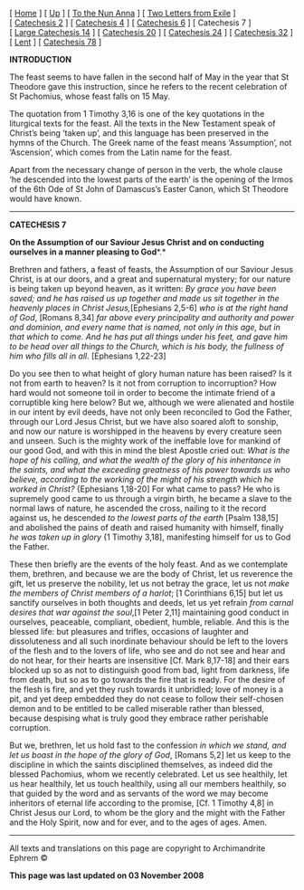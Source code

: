 \[ [Home](index.md) \] \[ [Up](theodore.md) \] \[ [To the Nun Anna](Anna-ep.md) \] \[ [Two Letters from Exile](exile-epp.md) \] \[ [Catechesis 2](ths02.md) \] \[ [Catechesis 4](ths04.md) \] \[ [Catechesis 6](ths06.md) \] \[ Catechesis 7 \] \[ [Large Catechesis 14](ths14l.md) \] \[ [Catechesis 20](ths20.md) \] \[ [Catechesis 24](ths24.md) \] \[ [Catechesis 32](ths32.md) \] \[ [Lent](lent.md) \] \[ [Catechesis 78](Ths78.md) \]

**INTRODUCTION**

The feast seems to have fallen in the second half of May in the year that St Theodore gave this instruction, since he refers to the recent celebration of St Pachomius, whose feast falls on 15 May.

The quotation from 1 Timothy 3,16 is one of the key quotations in the liturgical texts for the feast. All the texts in the New Testament speak of Christ’s being ‘taken up’, and this language has been preserved in the hymns of the Church. The Greek name of the feast means ‘Assumption’, not ‘Ascension’, which comes from the Latin name for the feast.

Apart from the necessary change of person in the verb, the whole clause ‘he descended into the lowest parts of the earth’ is the opening of the Irmos of the 6th Ode of St John of Damascus’s Easter Canon, which St Theodore would have known.

------------------------------------------------------------------------

**CATECHESIS 7**

**On the Assumption of our Saviour Jesus Christ
and on conducting ourselves in a manner pleasing to God***.*

Brethren and fathers, a feast of feasts, the Assumption of our Saviour Jesus Christ, is at our doors, and a great and supernatural mystery; for our nature is being taken up beyond heaven, as it written: *By grace you have been saved; and he has raised us up together and made us sit together in the heavenly places in Christ Jesus,*\[Ephesians 2,5-6\] *who is at the right hand of God*, \[Romans 8,34\] *far above every principality and authority and power and dominion, and every name that is named, not only in this age, but in that which to come. And he has put all things under his feet, and gave him to be head over all things to the Church, which is his body, the fullness of him who fills all in all*. \[Ephesians 1,22-23\]

Do you see then to what height of glory human nature has been raised? Is it not from earth to heaven? Is it not from corruption to incorruption? How hard would not someone toil in order to become the intimate friend of a corruptible king here below? But we, although we were alienated and hostile in our intent by evil deeds, have not only been reconciled to God the Father, through our Lord Jesus Christ, but we have also soared aloft to sonship, and now our nature is worshipped in the heavens by every creature seen and unseen. Such is the mighty work of the ineffable love for mankind of our good God, and with this in mind the blest Apostle cried out: *What is the hope of his calling, and what the wealth of the glory of his inheritance in the saints, and what the exceeding greatness of his power towards us who believe, according to the working of the might of his strength which he worked in Christ?* {Ephesians 1,18-20\] For what came to pass? He who is supremely good came to us through a virgin birth, he became a slave to the normal laws of nature, he ascended the cross, nailing to it the record against us, he descended *to the lowest parts of the earth* \[Psalm 138,15\] and abolished the pains of death and raised humanity with himself, finally *he was taken up in glory* {1 Timothy 3,18\], manifesting himself for us to God the Father.

These then briefly are the events of the holy feast. And as we contemplate them, brethren, and because we are the body of Christ, let us reverence the gift, let us preserve the nobility, let us not betray the grace, let us not *make the members of Christ members of a harlot*; \[1 Corinthians 6,15\] but let us sanctify ourselves in both thoughts and deeds, let us yet refrain *from carnal desires that war against the soul*,\[1 Peter 2,11\] maintaining good conduct in ourselves, peaceable, compliant, obedient, humble, reliable. And this is the blessed life: but pleasures and trifles, occasions of laughter and dissoluteness and all such inordinate behaviour should be left to the lovers of the flesh and to the lovers of life, who see and do not see and hear and do not hear, for their hearts are insensitive \[Cf. Mark 8,17-18\] and their ears blocked up so as not to distinguish good from bad, light from darkness, life from death, but so as to go towards the fire that is ready. For the desire of the flesh is fire, and yet they rush towards it unbridled; love of money is a pit, and yet deep embedded they do not cease to follow their self-chosen demon and to be entitled to be called miserable rather than blessed, because despising what is truly good they embrace rather perishable corruption.

But we, brethren, let us hold fast to the confession *in which we stand, and let us boast in the hope of the glory of God*, \[Romans 5,2\] let us keep to the discipline in which the saints disciplined themselves, as indeed did the blessed Pachomius, whom we recently celebrated. Let us see healthily, let us hear healthily, let us touch healthily, using all our members healthily, so that guided by the word and as servants of the word we may become inheritors of eternal life according to the promise, \[Cf. 1 Timothy 4,8\] in Christ Jesus our Lord, to whom be the glory and the might with the Father and the Holy Spirit, now and for ever, and to the ages of ages. Amen.

------------------------------------------------------------------------

All texts and translations on this page are copyright to
Archimandrite Ephrem ©

**This page was last updated on 03 November 2008**

